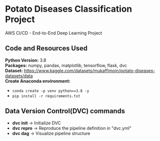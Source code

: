 # Potato Diseases Classification Project
AWS CI/CD - End-to-End Deep Learning Project

## Code and Resources Used 
**Python Version:** 3.8  
**Packages:** numpy, pandas, matplotlib, tensorflow, flask, dvc   
**Dataset:** https://www.kaggle.com/datasets/mukaffimoin/potato-diseases-datasets/data  
**Create Anaconda environment:** 
- ```conda create -p venv python==3.8 -y```  
- ```pip install -r requirements.txt```

## Data Version Control(DVC) commands
- **dvc init** -> Initialize DVC
- **dvc repro** -> Reproduce the pipeline definition in "dvc.yml"
- **dvc dag** -> Visualize pipeline structure
